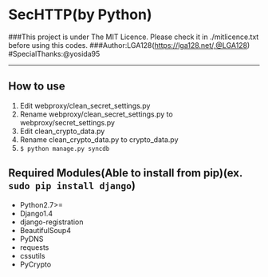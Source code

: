 SecHTTP(by Python)
=============================
###This project is under The MIT Licence. Please check it in ./mitlicence.txt before using this codes.
###Author:LGA128(https://lga128.net/,@LGA128)
#SpecialThanks:@yosida95
- - -

How to use
-----------------------------
1. Edit webproxy/clean\_secret\_settings.py
2. Rename webproxy/clean\_secret\_settings.py to webproxy/secret\_settings.py
3. Edit clean\_crypto\_data.py
4. Rename clean\_crypto\_data.py to crypto\_data.py
5. `$ python manage.py syncdb`

Required Modules(Able to install from pip)(ex. `sudo pip install django`)
-----------------------------
* Python2.7\>=
* Django1.4
* django-registration
* BeautifulSoup4
* PyDNS
* requests
* cssutils
* PyCrypto

